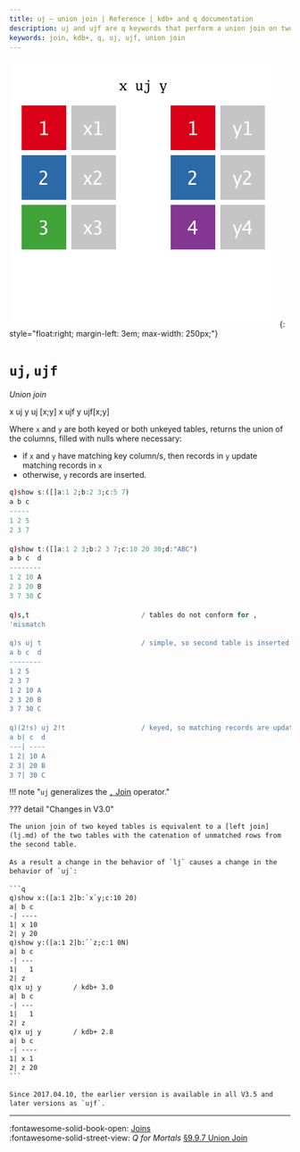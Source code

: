 ```yaml
---
title: uj – union join | Reference | kdb+ and q documentation
description: uj and ujf are q keywords that perform a union join on two tables.
keywords: join, kdb+, q, uj, ujf, union join
---
```

![Union join animation](../img/uj.gif)
{: style="float:right; margin-left: 3em; max-width: 250px;"}

# `uj`, `ujf`




_Union join_

<div markdown="1" class="typewriter">
x uj  y     uj [x;y]
x ujf y     ujf[x;y]
</div>


Where `x` and `y` are both keyed or both unkeyed tables, returns the union of the columns, filled with nulls where necessary:

-   if `x` and `y` have matching key column/s, then records in `y` update matching records in `x`
-   otherwise, `y` records are inserted.

```q
q)show s:([]a:1 2;b:2 3;c:5 7)
a b c
-----
1 2 5
2 3 7

q)show t:([]a:1 2 3;b:2 3 7;c:10 20 30;d:"ABC")
a b c  d
--------
1 2 10 A
2 3 20 B
3 7 30 C

q)s,t                            / tables do not conform for ,
'mismatch

q)s uj t                         / simple, so second table is inserted
a b c  d
--------
1 2 5
2 3 7
1 2 10 A
2 3 20 B
3 7 30 C

q)(2!s) uj 2!t                   / keyed, so matching records are updated
a b| c  d
---| ----
1 2| 10 A
2 3| 20 B
3 7| 30 C
```

!!! note "`uj` generalizes the [`,` Join](join.md) operator."


??? detail "Changes in V3.0"

    The union join of two keyed tables is equivalent to a [left join](lj.md) of the two tables with the catenation of unmatched rows from the second table.

    As a result a change in the behavior of `lj` causes a change in the behavior of `uj`:

    ```q
    q)show x:([a:1 2]b:`x`y;c:10 20)
    a| b c
    -| ----
    1| x 10
    2| y 20
    q)show y:([a:1 2]b:``z;c:1 0N)
    a| b c
    -| ---
    1|   1
    2| z
    q)x uj y		/ kdb+ 3.0
    a| b c
    -| ---
    1|   1
    2| z
    q)x uj y        / kdb+ 2.8
    a| b c
    -| ----
    1| x 1
    2| z 20
    ```

    Since 2017.04.10, the earlier version is available in all V3.5 and later versions as `ujf`.


---
:fontawesome-solid-book-open:
[Joins](../basics/joins.md)
<br>
:fontawesome-solid-street-view:
_Q for Mortals_
[§9.9.7 Union Join](/q4m3/9_Queries_q-sql/#997-union-join)

